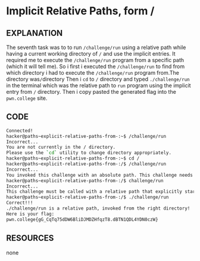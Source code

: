 # Implicit Relative Paths, form /
## EXPLANATION 
The seventh task was to to run `/challenge/run` using a relative path while having a current working directory of `/` and use the implicit entries.
It required me to execute the `/challenge/run` program from a specific path (which it will tell me).
So i first i executed the `/challenge/run` to find from which directory i had to execute the `/challenge/run` program from.The directory was`/`directory
Then i `cd` to `/` directory and typed  `./challenge/run` in the terminal which was the relative path to `run` program using the implicit entry from `/` directory.
Then i copy pasted the generated flag into the `pwn.college` site.
## CODE 
```bash
Connected!
hacker@paths~explicit-relative-paths-from-:~$ /challenge/run
Incorrect...
You are not currently in the / directory.
Please use the `cd` utility to change directory appropriately.
hacker@paths~explicit-relative-paths-from-:~$ cd /
hacker@paths~explicit-relative-paths-from-:/$ /challenge/run
Incorrect...
You invoked this challenge with an absolute path. This challenge needs a relative path!
hacker@paths~explicit-relative-paths-from-:/$ challenge/run
Incorrect...
This challenge must be called with a relative path that explicitly starts with a `.`!
hacker@paths~explicit-relative-paths-from-:/$ ./challenge/run
Correct!!!
./challenge/run is a relative path, invoked from the right directory!
Here is your flag:
pwn.college{gG_CqTq75dDW6BliDJMDZHfqzT8.dBTN1QDL4YDN0czW}
```
## RESOURCES 
none 

